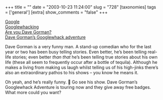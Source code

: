 +++
title = ""
date = "2003-10-23 11:24:00"
slug = "728"
[taxonomies]
tags = ['general']
[extra]
show_comments = "false"
+++

[Google](http://www.google.com)  
[Googlewhacking](http://www.googlewhack.com/)  
[Are you Dave Gorman?](http://www.amazon.co.uk/exec/obidos/ASIN/0091884713/ref=ed_ra_of_dp/202-5952189-5327823)  
[Dave Gorman’s Googlewhack adventure](http://davegorman.com/dggwa.html)

Dave Gorman is a very funny man. A stand-up comedian who for the last year or two has been busy telling stories. Even better, he’s been telling real-life stories; even better *than that* he’s been telling true stories about his own life (these all seem to frequently occur after a bottle of tequila). Although he makes a living from making us laugh whilst telling us of his high-jinks there’s also an extraordinary pathos to his shows – you know he means it.

Oh yeah, and he’s really funny. 🙂 Go see his show. Dave Gorman’s Googlewhack Adventure is touring now and they give away free badges. What more could you want?
